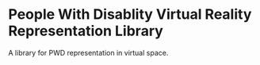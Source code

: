 # People With Disablity Virtual Reality Representation Library

A library for PWD representation in virtual space.
